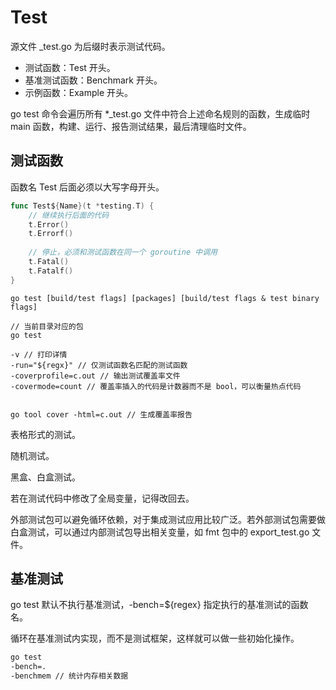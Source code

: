 # Test

源文件 \_test.go 为后缀时表示测试代码。

* 测试函数：Test 开头。
* 基准测试函数：Benchmark 开头。
* 示例函数：Example 开头。

go test 命令会遍历所有 \*\_test.go 文件中符合上述命名规则的函数，生成临时 main 函数，构建、运行、报告测试结果，最后清理临时文件。

## 测试函数

函数名 Test 后面必须以大写字母开头。

```go
func Test${Name}(t *testing.T) {
    // 继续执行后面的代码
    t.Error()
    t.Errorf()
    
    // 停止，必须和测试函数在同一个 goroutine 中调用
    t.Fatal()
    t.Fatalf()
}
```



```text
go test [build/test flags] [packages] [build/test flags & test binary flags]

// 当前目录对应的包
go test

-v // 打印详情
-run="${regx}" // 仅测试函数名匹配的测试函数
-coverprofile=c.out // 输出测试覆盖率文件
-covermode=count // 覆盖率插入的代码是计数器而不是 bool，可以衡量热点代码


go tool cover -html=c.out // 生成覆盖率报告
```

表格形式的测试。

随机测试。

黑盒、白盒测试。

若在测试代码中修改了全局变量，记得改回去。

外部测试包可以避免循环依赖，对于集成测试应用比较广泛。若外部测试包需要做白盒测试，可以通过内部测试包导出相关变量，如 fmt 包中的 export\_test.go 文件。

## 基准测试

go test 默认不执行基准测试，-bench=${regex} 指定执行的基准测试的函数名。

循环在基准测试内实现，而不是测试框架，这样就可以做一些初始化操作。

```bash
go test
-bench=. 
-benchmem // 统计内存相关数据
```

